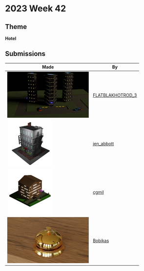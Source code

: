 # 2023 Week 42


## Theme

**Hotel**


## Submissions

| Made | By |
|------|----|
| <img src="./FLATBLAKHOTROD_3/Hotel_04.png" height="150" /> | [FLATBLAKHOTROD_3](./FLATBLAKHOTROD_3/) |
| <img src="./jen_abbott/hotel-jsa-oct2023.png" height="150" /> | [jen_abbott](./jen_abbott/) |
| <img src="./cgmil/HotelAnim.gif" height="150" /> | [cgmil](./cgmil/) |
| <img src="./Bobikas/zchallenge-hotel.png" height="150" /> | [Bobikas](./Bobikas/) |
